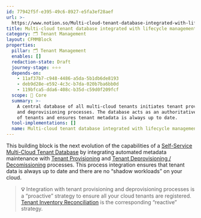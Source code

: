 ```yaml
---
id: 77942f5f-e395-49c6-8927-e5fa3ef28aef
url: >-
  https://www.notion.so/Multi-cloud-tenant-database-integrated-with-lifecycle-management-77942f5fe39549c68927e5fa3ef28aef
title: Multi-cloud tenant database integrated with lifecycle management
category: 🗂 Tenant Management
layout: CFMMBlock
properties:
  pillar: 🗂 Tenant Management
  enables: []
  redaction-state: Draft
  journey-stage: ⭐️⭐️⭐️
  depends-on:
    - 11af37b7-c948-4486-a5da-5b1db6de8193
    - deb9d28e-e592-4c3c-b7da-020b7ba6bb0d
    - 119bfca5-dda6-408c-b35d-c59d0f209fcf
  scope: 🏢 Core
  summary: >-
    A central database of all multi-cloud tenants initiates tenant provisioning
    and deprovisioning processes. The database acts as an authoritative source
    of tenants and ensures tenant metadata is always up to date.
  tool-implementations: []
  name: Multi-cloud tenant database integrated with lifecycle management
---
```


This building block is the next evolution of the capabilities of a [Self-Service Multi-Cloud Tenant Database](/maturity-model/tenant-management/self-service-multi-cloud-tenant-database.md) by integrating automated metadata maintenance with [Tenant Provisioning](/maturity-model/tenant-management/tenant-provisioning.md) and [Tenant Deprovisioning / Decomissioning](/maturity-model/tenant-management/tenant-deprovisioning-decomissioning.md) processes. This process integration ensures that tenant data is always up to date and there are no “shadow workloads” on your cloud. 

> **💡** Integration with tenant provisioning and deprovisioning processes is a “proactive” strategy to ensure all your cloud tenants are registered. [Tenant Inventory Reconciliation](/maturity-model/tenant-management/tenant-inventory-reconciliation.md) is the corresponding “reactive” strategy.

